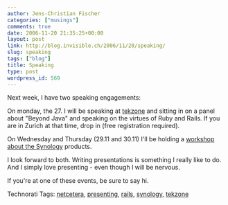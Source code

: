 ```yaml
---
author: Jens-Christian Fischer
categories: ["musings"]
comments: true
date: 2006-11-20 21:35:25+00:00
layout: post
link: http://blog.invisible.ch/2006/11/20/speaking/
slug: speaking
tags: ["blog"]
title: Speaking
type: post
wordpress_id: 569
---
```


Next week, I have two speaking engagements:

On monday, the 27. I will be speaking at [tekzone][1] and sitting in on a panel about "Beyond Java" and speaking on the virtues of Ruby and Rails. If you are in Zurich at that time, drop in (free registration required).

On Wednesday and Thursday (29.11 and 30.11) I'll be holding a [workshop about the Synology][2] products. 

I look forward to both. Writing presentations is something I really like to do. And I simply love presenting - even though I will be nervous.

If you're at one of these events, be sure to say hi.

[1]: http://www.tekzone.ch/program/program2006/tekzoneforum-064/index.html
[2]: http://www.alltron.ch/Dienstleistungen/Schulungen/NetzwerkWorkshop/tabid/552/Default.aspx


Technorati Tags: [netcetera](http://www.technorati.com/tag/netcetera), [presenting](http://www.technorati.com/tag/presenting), [rails](http://www.technorati.com/tag/rails), [synology](http://www.technorati.com/tag/synology), [tekzone](http://www.technorati.com/tag/tekzone)
